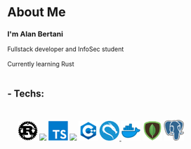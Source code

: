 <link rel="stylesheet" type="text/css" href="style.css" />

<h1>About Me</h1>
<h3>I'm Alan Bertani</h3>
Fullstack developer and InfoSec student <br/> <br/>
Currently learning Rust
<br/><br/>
<h2>- Techs:</h2> <br/>
<ul>
  <a href="https://www.rust-lang.org"><img src="imgs/rust.png" width="45"></a>
  <a href="https://nodejs.org/en/"><img src="https://i.ibb.co/vVxmyN2/node.png" width="45"/></a>
  <a href="https://www.typescriptlang.org/"><img src="imgs/typescript.png" width="45" /></a>
  <a href="https://pt-br.reactjs.org/"><img src="https://i.ibb.co/4RHMmLQ/react.png" width="45"/></a>
  <a href="https://www.cplusplus.com/"><img src="imgs/c-plus-plus-logo.png" width="45"/></a>
  <a href="https://www.kali.org/"><img src="imgs/os_kali.png" width="45"/> </a>
  <a href="https://www.docker.com/"><img src="imgs/97_Docker-512.png" width="45"/></a>
  <a href="https://www.mongodb.com/"><img src="imgs/mongodb.png" width="45"></a>
  <a href="https://www.postgresql.org/"><img src="imgs/postgres.png" width="45"></a>
</ul>
